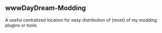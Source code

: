 ## wwwDayDream-Modding
A useful centralized location for easy distribution of (most) of my modding plugins or tools.
